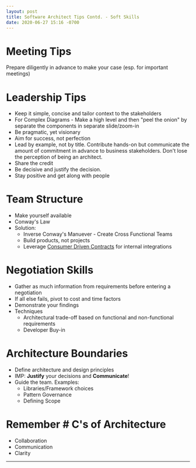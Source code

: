 ```yaml
---
layout: post
title: Software Architect Tips Contd. - Soft Skills
date: 2020-06-27 15:16 -0700
---
```


# Meeting Tips

Prepare diligently in advance to make your case (esp. for important meetings)

# Leadership Tips

- Keep it simple, concise and tailor context to the stakeholders
- For Complex Diagrams - Make a high level and then "peel the onion" by separate the components in separate slide/zoom-in
- Be pragmatic, yet visionary
- Aim for success, not perfection
- Lead by example, not by title. Contribute hands-on but communicate the amount of commitment in advance to business stakeholders. Don't lose the perception of being an architect.
- Share the credit
- Be decisive and justify the decision.
- Stay positive and get along with people

# Team Structure

- Make yourself available
- Conway's Law
- Solution:
  - Inverse Conway's Manuever - Create Cross Functional Teams
  - Build products, not projects
  - Leverage [Consumer Driven Contracts](https://thoughtworks.github.io/pacto/patterns/cdc/) for internal integrations

# Negotiation Skills

- Gather as much information from requirements before entering a negotiation
- If all else fails, pivot to cost and time factors
- Demonstrate your findings
- Techniques
  - Architectural trade-off based on functional and non-functional requirements
  - Developer Buy-in

# Architecture Boundaries

- Define architecture and design principles
- IMP: **Justify** your decisions and **Communicate**!
- Guide the team. Examples:
  - Libraries/Framework choices
  - Pattern Governance
  - Defining Scope

# Remember # C's of Architecture

- Collaboration
- Communication
- Clarity

---
